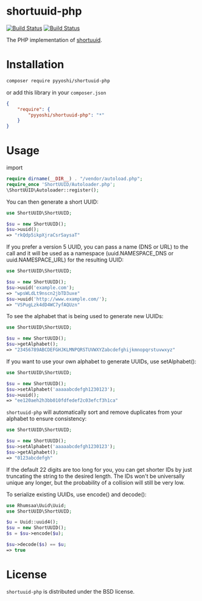 shortuuid-php
=============

[![Build Status](https://travis-ci.org/PyYoshi/shortuuid-php.svg)](https://travis-ci.org/PyYoshi/shortuuid-php)
[![Build Status](https://img.shields.io/packagist/v/PyYoshi/shortuuid-php.svg)](https://packagist.org/packages/pyyoshi/shortuuid-php)

The PHP implementation of [shortuuid](https://github.com/stochastic-technologies/shortuuid).

# Installation

```bash
composer require pyyoshi/shortuuid-php
```

or add this library in your ``composer.json``

```json
{
    "require": {
        "pyyoshi/shortuuid-php": "*"
    }
}
```

# Usage

import

```php
require dirname(__DIR__) . "/vendor/autoload.php";
require_once 'ShortUUID/Autoloader.php';
\ShortUUID\Autoloader::register();
```

You can then generate a short UUID:

```php
use ShortUUID\ShortUUID;

$su = new ShortUUID();
$su->uuid();
=> "rkQdp5ikpXjraCsrSaysaT"
```

If you prefer a version 5 UUID, you can pass a name (DNS or URL) to the call and it will be used as a namespace (uuid.NAMESPACE_DNS or uuid.NAMESPACE_URL) for the resulting UUID:

```php
use ShortUUID\ShortUUID;

$su = new ShortUUID();
$su->uuid('example.com');
=> "wpsWLdLt9nscn2jbTD3uxe"
$su->uuid('http://www.example.com/');
=> "VSPugLzk4dD4WC7yfAQUzn"
```

To see the alphabet that is being used to generate new UUIDs:

```php
use ShortUUID\ShortUUID;

$su = new ShortUUID();
$su->getAlphabet();
=> "23456789ABCDEFGHJKLMNPQRSTUVWXYZabcdefghijkmnopqrstuvwxyz"
```

If you want to use your own alphabet to generate UUIDs, use setAlphabet():

```php
use ShortUUID\ShortUUID;

$su = new ShortUUID();
$su->setAlphabet('aaaaabcdefgh1230123');
$su->uuid();
=> "ee120aeh2h3bb010fdfedef2c03efcf3h1ca"
```

``shortuuid-php`` will automatically sort and remove duplicates from your alphabet to ensure consistency:

```php
use ShortUUID\ShortUUID;

$su = new ShortUUID();
$su->setAlphabet('aaaaabcdefgh1230123');
$su->getAlphabet();
=> "0123abcdefgh"
```

If the default 22 digits are too long for you, you can get shorter IDs by just truncating the string to the desired length. The IDs won't be universally unique any longer, but the probability of a collision will still be very low.

To serialize existing UUIDs, use encode() and decode():

```php
use Rhumsaa\Uuid\Uuid;
use ShortUUID\ShortUUID;

$u = Uuid::uuid4();
$su = new ShortUUID();
$s = $su->encode($u);

$su->decode($s) == $u;
=> true
```

# License

``shortuuid-php`` is distributed under the BSD license.
